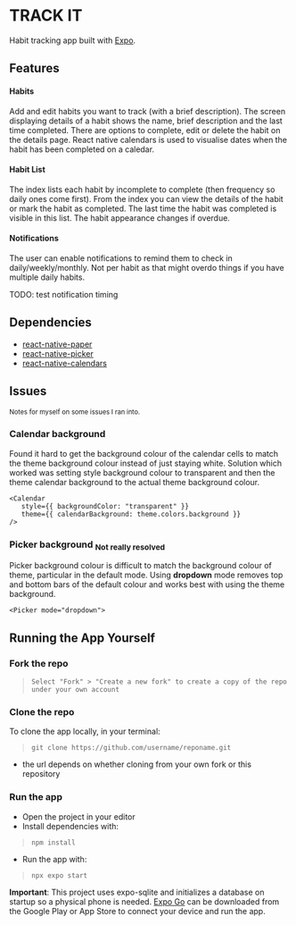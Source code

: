 # TRACK IT

Habit tracking app built with [Expo](https://expo.dev).

## Features

#### Habits

Add and edit habits you want to track (with a brief description).
The screen displaying details of a habit shows the name, brief description and the last time completed.
There are options to complete, edit or delete the habit on the details page.
React native calendars is used to visualise dates when the habit has been completed on a caledar.

#### Habit List

The index lists each habit by incomplete to complete (then frequency so daily ones come first).
From the index you can view the details of the habit or mark the habit as completed.
The last time the habit was completed is visible in this list.
The habit appearance changes if overdue.

#### Notifications

The user can enable notifications to remind them to check in daily/weekly/monthly. Not per habit as that might overdo things if you have multiple daily habits.

TODO: test notification timing

## Dependencies

- [react-native-paper](https://reactnativepaper.com/)
- [react-native-picker](https://www.npmjs.com/package/@react-native-picker/picker)
- [react-native-calendars](https://www.npmjs.com/package/react-native-calendars)

## Issues

<sub>Notes for myself on some issues I ran into.</sub>

### Calendar background

Found it hard to get the background colour of the calendar cells to match the theme background colour instead of just staying white. Solution which worked was setting style background colour to transparent and then the theme calendar background to the actual theme background colour.

```
<Calendar
   style={{ backgroundColor: "transparent" }}
   theme={{ calendarBackground: theme.colors.background }}
/>
```

### Picker background <sub>Not really resolved</sub>

Picker background colour is difficult to match the background colour of theme, particular in the default mode. Using **dropdown** mode removes top and bottom bars of the default colour and works best with using the theme background.

```
<Picker mode="dropdown">
```

## Running the App Yourself

### Fork the repo

>     Select "Fork" > "Create a new fork" to create a copy of the repo under your own account

### Clone the repo

To clone the app locally, in your terminal:

>     git clone https://github.com/username/reponame.git

- the url depends on whether cloning from your own fork or this repository

### Run the app

- Open the project in your editor
- Install dependencies with:

>     npm install

- Run the app with:

>     npx expo start

**Important**: This project uses expo-sqlite and initializes a database on startup so a physical phone is needed. [Expo Go](https://expo.dev/go) can be downloaded from the Google Play or App Store to connect your device and run the app.
